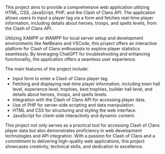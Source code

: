 
This project aims to provide a comprehensive web application utilizing HTML, CSS, JavaScript, PHP, and the Clash of Clans API. The application allows users to input a player tag via a form and fetches real-time player information, including details about heroes, troops, and spells levels, from the Clash of Clans API. 

Utilizing XAMPP or WAMPP for local server setup and development environments like NetBeans and VSCode, this project offers an interactive platform for Clash of Clans enthusiasts to explore player statistics seamlessly. By leveraging ChatGPT for troubleshooting and enhancing functionality, the application offers a seamless user experience.

The main features of the project include:
- Input form to enter a Clash of Clans player tag.
- Fetching and displaying real-time player information, including town hall level, experience level, trophies, best trophies, builder hall level, and details about heroes, troops, and spells levels.
- Integration with the Clash of Clans API for accessing player data.
- Use of PHP for server-side scripting and data manipulation.
- HTML and CSS for structuring and styling the web interface.
- JavaScript for client-side interactivity and dynamic content.

This project not only serves as a practical tool for accessing Clash of Clans player data but also demonstrates proficiency in web development technologies and API integration. With a passion for Clash of Clans and a commitment to delivering high-quality web applications, this project showcases creativity, technical skills, and dedication to excellence.

